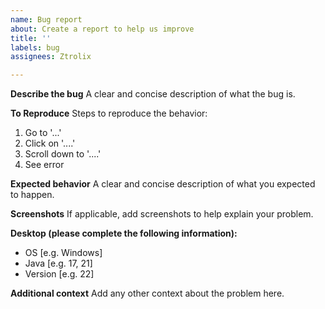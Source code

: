 ```yaml
---
name: Bug report
about: Create a report to help us improve
title: ''
labels: bug
assignees: Ztrolix

---
```


**Describe the bug**
A clear and concise description of what the bug is.

**To Reproduce**
Steps to reproduce the behavior:
1. Go to '...'
2. Click on '....'
3. Scroll down to '....'
4. See error

**Expected behavior**
A clear and concise description of what you expected to happen.

**Screenshots**
If applicable, add screenshots to help explain your problem.

**Desktop (please complete the following information):**
 - OS [e.g. Windows]
 - Java [e.g. 17, 21]
 - Version [e.g. 22]

**Additional context**
Add any other context about the problem here.
